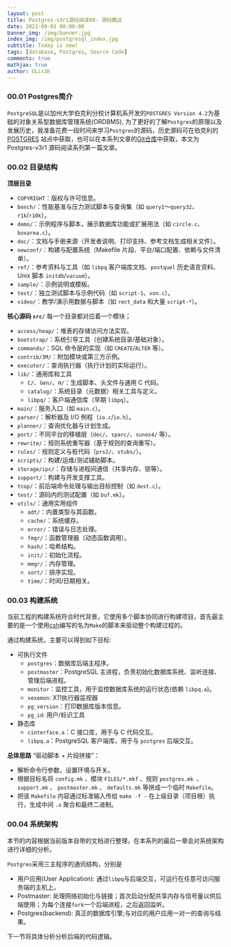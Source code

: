 ```yaml
---
layout: post
title: Postgres-v3r1源码阅读00- 源码概述
date: 2021-09-01 00:00:00
banner_img: /img/banner.jpg
index_img: /img/postgresql_index.jpg
subtitle: Today is new!
tags: [database, Postgres, Source Code]
comments: true
mathjax: true
author: ULis3h
---
```


### 00.01 Postgres简介
`PostgreSQL`是以加州大学伯克利分校计算机系开发的`POSTGRES Version 4.2`为基础的对象关系型数据库管理系统(ORDBMS), 为了更好的了解`Postgres`的原理以及发展历史，我准备花费一段时间来学习`Postgres`的源码，历史源码可在伯克利的[POSTGRES](https://dsf.berkeley.edu/postgres.html) 站点中获取，也可以在本系列文章的[Git仓库](https://github.com/ULis3h/postgres-v3r1)中获取，本文为 Postgres-v3r1 源码阅读系列第一篇文章。


### 00.02 目录结构

**顶层目录**
- `COPYRIGHT`：版权与许可信息。
- `bench/`：性能基准与压力测试脚本与查询集（如 `query1`～`query32`、`r1k`/`r10k`）。
- `demo/`：示例程序与脚本，展示数据库功能或扩展用法（如 `circle.c`、`boxarea.c`）。
- `doc/`：文档与手册来源（开发者说明、打印支持、参考文档生成相关文件）。
- `newconf/`：构建与配置系统（Makefile 片段、平台/端口配置、依赖与文件清单）。
- `ref/`：参考资料与工具（如 `libpq` 客户端库文档、`postquel` 历史语言资料、Unix 脚本 `initdb`/`vacuum`）。
- `sample/`：示例说明或模板。
- `test/`：独立测试脚本与示例代码（如 `script-1`、`von.c`）。
- `video/`：教学/演示用数据与脚本（如 `rect_data` 和大量 `script-*`）。

**核心源码 `src/`**
每一个目录都对应着一个模块；
- `access/heap/`：堆表的存储访问方法实现。
- `bootstrap/`：系统引导工具（创建系统目录/基础对象）。
- `commands/`：SQL 命令层的实现（如 `CREATE`/`ALTER` 等）。
- `contrib/3M/`：附加模块或第三方示例。
- `executor/`：查询执行器（执行计划的实际运行）。
- `lib/`：通用库和工具
  - `C/`、`Gen/`、`H/`：生成脚本、头文件与通用 C 代码。
  - `catalog/`：系统目录（元数据）相关工具与定义。
  - `libpq/`：客户端通信库（早期 `libpq`）。
- `main/`：服务入口（如 `main.c`）。
- `parser/`：解析器及 I/O 例程（`io.c`/`io.h`）。
- `planner/`：查询优化器与计划生成。
- `port/`：不同平台的移植层（`dec/`、`sparc/`、`sunos4/` 等）。
- `rewrite/`：规则系统重写器（基于规则的查询重写）。
- `rules/`：规则定义与桩代码（`prs2/`、`stubs/`）。
- `scripts/`：构建/运维/测试辅助脚本。
- `storage/ipc/`：存储与进程间通信（共享内存、锁等）。
- `support/`：构建与开发支撑工具。
- `tcop/`：前后端命令处理与输出目标控制（如 `dest.c`）。
- `test/`：源码内的测试配置（如 `buf.mk`）。
- `utils/`：通用实用组件
  - `adt/`：内置类型与其函数。
  - `cache/`：系统缓存。
  - `error/`：错误与日志处理。
  - `fmgr/`：函数管理器（动态函数调用）。
  - `hash/`：哈希结构。
  - `init/`：初始化流程。
  - `mmgr/`：内存管理。
  - `sort/`：排序实现。
  - `time/`：时间/日期相关。

### 00.03 构建系统
当前工程的构建系统符合时代背景，它使用多个脚本协同进行构建项目，首先最主要的是一个使用[csh](https://en.wikipedia.org/wiki/C_shell "CSH 是一种 Unix/Linux 系统中的命令行解释器（Shell），全称为 C Shell。它由加州大学伯克利分校的 Bill Joy 在 1970 年代末开发，作为 BSD Unix 的一部分。它的语法设计类似于 C 语言，因此得名。")编写的名为`Make`的脚本来驱动整个构建过程的。   

通过构建系统，主要可以得到如下目标:
- 可执行文件
  - `postgres`：数据库后端主程序。
  - `postmaster`：PostgreSQL 主进程，负责初始化数据库系统、监听连接、管理后端进程。
  - `monitor`：监控工具，用于监控数据库系统的运行状态(依赖 `libpq.a`)。
  - `xexemon`: X11执行器监视器
  - `pg_version`：打印数据库版本信息。
  - `pg_id`: 用户/标识工具
- 静态库
  - `cinterface.a`：C 接口库，用于与 C 代码交互。
  - `libpq.a`：PostgreSQL 客户端库，用于与 `postgres` 后端交互。


**总体思路**
 “驱动脚本 + 片段拼接”：
  - 解析命令行参数，设置环境与开关。
  - 根据目标名将 `config.mk` 、模块 `FILES/*.mkf` 、规则 `postgres.mk `、 `support.mk` 、 `postmaster.mk` 、 `defaults.mk` 等拼成一个临时 `Makefile`。
  - 把该 `Makefile` 内容通过标准输入传给 `make -f -` 在上级目录（项目根）执行，生成中间 `.o` 聚合和最终二进制。



### 00.04 系统架构
本节的内容根据当前版本自带的文档进行整理，在本系列的最后一章会对系统架构进行详细的分析。


`Postgres`采用三主程序的通讯结构，分别是
- 用户应用(User Application): 通过`libpq`与后端交互，可运行在任意可访问服务端的主机上。
- Postmaster: 处理网络初始化与链接；首次启动分配共享内存与信号量以供后端使用；为每个连接`fork`一个后端进程，之后返回监听。
- Postgres(backend): 真正的数据库引擎;与对应的用户应用一对一的查询与结果。

下一节将具体分析分析后端的代码逻辑。

